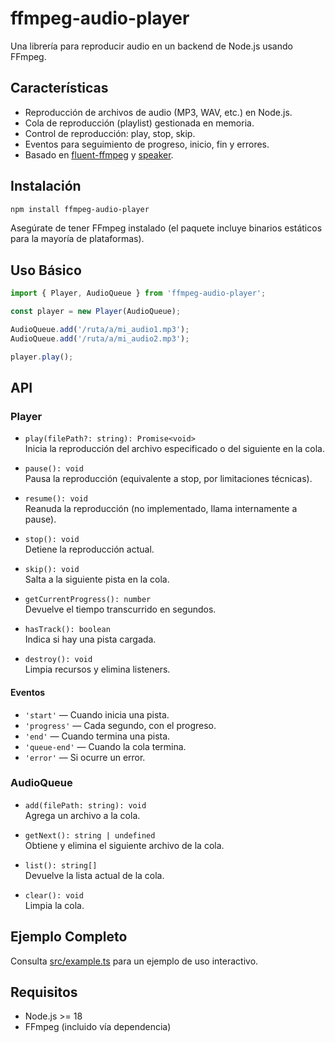 # ffmpeg-audio-player

Una librería para reproducir audio en un backend de Node.js usando FFmpeg.

## Características

- Reproducción de archivos de audio (MP3, WAV, etc.) en Node.js.
- Cola de reproducción (playlist) gestionada en memoria.
- Control de reproducción: play, stop, skip.
- Eventos para seguimiento de progreso, inicio, fin y errores.
- Basado en [fluent-ffmpeg](https://www.npmjs.com/package/fluent-ffmpeg) y [speaker](https://www.npmjs.com/package/speaker).

## Instalación

```sh
npm install ffmpeg-audio-player
```

Asegúrate de tener FFmpeg instalado (el paquete incluye binarios estáticos para la mayoría de plataformas).

## Uso Básico

```ts
import { Player, AudioQueue } from 'ffmpeg-audio-player';

const player = new Player(AudioQueue);

AudioQueue.add('/ruta/a/mi_audio1.mp3');
AudioQueue.add('/ruta/a/mi_audio2.mp3');

player.play();
```

## API

### Player

- `play(filePath?: string): Promise<void>`  
  Inicia la reproducción del archivo especificado o del siguiente en la cola.

- `pause(): void`  
  Pausa la reproducción (equivalente a stop, por limitaciones técnicas).

- `resume(): void`  
  Reanuda la reproducción (no implementado, llama internamente a pause).

- `stop(): void`  
  Detiene la reproducción actual.

- `skip(): void`  
  Salta a la siguiente pista en la cola.

- `getCurrentProgress(): number`  
  Devuelve el tiempo transcurrido en segundos.

- `hasTrack(): boolean`  
  Indica si hay una pista cargada.

- `destroy(): void`  
  Limpia recursos y elimina listeners.

#### Eventos

- `'start'` — Cuando inicia una pista.
- `'progress'` — Cada segundo, con el progreso.
- `'end'` — Cuando termina una pista.
- `'queue-end'` — Cuando la cola termina.
- `'error'` — Si ocurre un error.

### AudioQueue

- `add(filePath: string): void`  
  Agrega un archivo a la cola.

- `getNext(): string | undefined`  
  Obtiene y elimina el siguiente archivo de la cola.

- `list(): string[]`  
  Devuelve la lista actual de la cola.

- `clear(): void`  
  Limpia la cola.

## Ejemplo Completo

Consulta [src/example.ts](src/example.ts) para un ejemplo de uso interactivo.

## Requisitos

- Node.js >= 18
- FFmpeg (incluido vía dependencia)